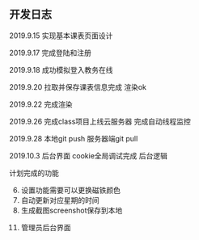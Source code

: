 ## 开发日志

2019.9.15
实现基本课表页面设计

2019.9.17
完成登陆和注册

2019.9.18
成功模拟登入教务在线

2019.9.20
拉取并保存课表信息完成
渲染ok

2019.9.22
完成渲染

2019.9.26
完成class项目上线云服务器
完成自动线程监控

2019.9.28
本地git push
服务器端git pull

2019.10.3
后台界面
cookie全局调试完成
后台逻辑

计划完成的功能
<!-- 1. 点击磁铁可添加相应事件 -->
<!-- 2. 需要呼出模态框 -->
<!-- 3. 需要爬虫获取课表信息 -->
<!-- 4. 设计数据库存储课表信息 -->
<!-- 5. 使用本地存储用来保存课表信息和备忘信息 -->
6. 设置功能需要可以更换磁铁颜色
7. 自动更新对应星期的时间
8. 生成截图screenshot保存到本地
<!-- 9.  -->
  <!-- 1. 拉取课表请求，get请求到后端发起访问教务在线的get请求
  2. 然后下载到本地图片，或许不用下载到本地，直接获取url，返回到前端
  3. 前端得到验证码后提交post
  4. 后台再post到教务在线实现登陆
  5. 登陆后再发起对应的url获取课表页面
  6. 得到数据后返回到前端。 -->
<!-- 10. 增加安全性，保存cookie和session -->
11. 管理员后台界面